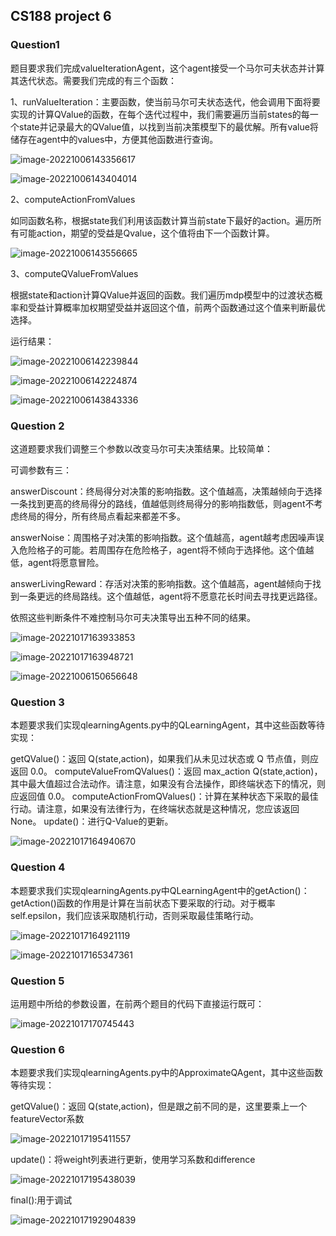 ## CS188 project 6

### Question1

题目要求我们完成valueIterationAgent，这个agent接受一个马尔可夫状态并计算其迭代状态。需要我们完成的有三个函数：

1、runValueIteration：主要函数，使当前马尔可夫状态迭代，他会调用下面将要实现的计算QValue的函数，在每个迭代过程中，我们需要遍历当前states的每一个state并记录最大的QValue值，以找到当前决策模型下的最优解。所有value将储存在agent中的values中，方便其他函数进行查询。

![image-20221006143356617](C:\Users\Lenovo\AppData\Roaming\Typora\typora-user-images\image-20221006143356617.png)

![image-20221006143404014](C:\Users\Lenovo\AppData\Roaming\Typora\typora-user-images\image-20221006143404014.png)

2、computeActionFromValues

如同函数名称，根据state我们利用该函数计算当前state下最好的action。遍历所有可能action，期望的受益是Qvalue，这个值将由下一个函数计算。

![image-20221006143556665](C:\Users\Lenovo\AppData\Roaming\Typora\typora-user-images\image-20221006143556665.png)

3、computeQValueFromValues

根据state和action计算QValue并返回的函数。我们遍历mdp模型中的过渡状态概率和受益计算概率加权期望受益并返回这个值，前两个函数通过这个值来判断最优选择。

运行结果：

 ![image-20221006142239844](C:\Users\Lenovo\AppData\Roaming\Typora\typora-user-images\image-20221006142239844.png)

![image-20221006142224874](C:\Users\Lenovo\AppData\Roaming\Typora\typora-user-images\image-20221006142224874.png)

![image-20221006143843336](C:\Users\Lenovo\AppData\Roaming\Typora\typora-user-images\image-20221006143843336.png)

### Question 2

这道题要求我们调整三个参数以改变马尔可夫决策结果。比较简单：

可调参数有三：

answerDiscount：终局得分对决策的影响指数。这个值越高，决策越倾向于选择一条找到更高的终局得分的路线，值越低则终局得分的影响指数低，则agent不考虑终局的得分，所有终局点看起来都差不多。

answerNoise：周围格子对决策的影响指数。这个值越高，agent越考虑因噪声误入危险格子的可能。若周围存在危险格子，agent将不倾向于选择他。这个值越低，agent将愿意冒险。

answerLivingReward：存活对决策的影响指数。这个值越高，agent越倾向于找到一条更远的终局路线。这个值越低，agent将不愿意花长时间去寻找更远路径。

依照这些判断条件不难控制马尔可夫决策导出五种不同的结果。

![image-20221017163933853](C:\Users\Lenovo\AppData\Roaming\Typora\typora-user-images\image-20221017163933853.png)

![image-20221017163948721](C:\Users\Lenovo\AppData\Roaming\Typora\typora-user-images\image-20221017163948721.png)

![image-20221006150656648](C:\Users\Lenovo\AppData\Roaming\Typora\typora-user-images\image-20221006150656648.png)

### Question 3

本题要求我们实现qlearningAgents.py中的QLearningAgent，其中这些函数等待实现：

getQValue()：返回 Q(state,action)，如果我们从未见过状态或 Q 节点值，则应返回 0.0。
computeValueFromQValues()：返回 max_action Q(state,action)，其中最大值超过合法动作。请注意，如果没有合法操作，即终端状态下的情况，则应返回值 0.0。
computeActionFromQValues()：计算在某种状态下采取的最佳行动。请注意，如果没有法律行为，在终端状态就是这种情况，您应该返回None。
update()：进行Q-Value的更新。

![image-20221017164940670](C:\Users\Lenovo\AppData\Roaming\Typora\typora-user-images\image-20221017164940670.png)

### Question 4

本题要求我们实现qlearningAgents.py中QLearningAgent中的getAction()：getAction()函数的作用是计算在当前状态下要采取的行动。对于概率self.epsilon，我们应该采取随机行动，否则采取最佳策略行动。

![image-20221017164921119](C:\Users\Lenovo\AppData\Roaming\Typora\typora-user-images\image-20221017164921119.png)

![image-20221017165347361](C:\Users\Lenovo\AppData\Roaming\Typora\typora-user-images\image-20221017165347361.png)

### Question 5

运用题中所给的参数设置，在前两个题目的代码下直接运行既可：

![image-20221017170745443](C:\Users\Lenovo\AppData\Roaming\Typora\typora-user-images\image-20221017170745443.png)

### Question 6

本题要求我们实现qlearningAgents.py中的ApproximateQAgent，其中这些函数等待实现：

getQValue()：返回 Q(state,action)，但是跟之前不同的是，这里要乘上一个featureVector系数

![image-20221017195411557](C:\Users\Lenovo\AppData\Roaming\Typora\typora-user-images\image-20221017195411557.png)

update()：将weight列表进行更新，使用学习系数和difference

![image-20221017195438039](C:\Users\Lenovo\AppData\Roaming\Typora\typora-user-images\image-20221017195438039.png)

final():用于调试

![image-20221017192904839](C:\Users\Lenovo\AppData\Roaming\Typora\typora-user-images\image-20221017192904839.png)